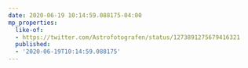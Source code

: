```yaml
---
date: 2020-06-19 10:14:59.088175-04:00
mp_properties:
  like-of:
  - https://twitter.com/Astrofotografen/status/1273891275679416321
  published:
  - '2020-06-19T10:14:59.088175'
---
```


